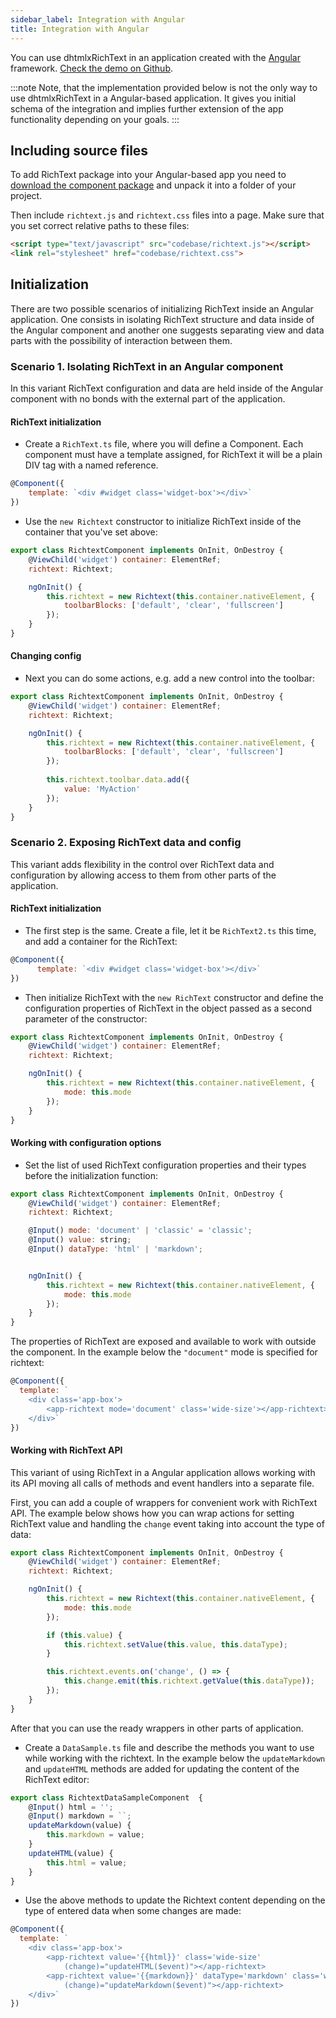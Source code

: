 ```yaml
---
sidebar_label: Integration with Angular
title: Integration with Angular
---
```


You can use dhtmlxRichText in an application created with the [Angular](https://angular.io/) framework. [Check the demo on Github](https://github.com/DHTMLX/angular-widgets).

:::note 
Note, that the implementation provided below is not the only way to use dhtmlxRichText in a Angular-based application. It gives you initial schema of the integration and implies further 
extension of the app functionality depending on your goals.
:::

## Including source files

To add RichText package into your Angular-based app you need to [download the component package](https://dhtmlx.com/docs/products/dhtmlxRichText/download.shtml) and unpack it into a folder of your project.

Then include `richtext.js` and `richtext.css` files into a page. 
Make sure that you set correct relative paths to these files:

~~~html title="index.html"
<script type="text/javascript" src="codebase/richtext.js"></script>  
<link rel="stylesheet" href="codebase/richtext.css">
~~~


## Initialization

There are two possible scenarios of initializing RichText inside an Angular application. One consists in isolating RichText structure and data inside of the Angular component and another one suggests 
separating view and data parts with the possibility of interaction between them.

### Scenario 1. Isolating RichText in an Angular component

In this variant RichText configuration and data are held inside of the Angular component with no bonds with the external part of the application. 

#### RichText initialization

- Create a `RichText.ts` file, where you will define a Component. Each component must have a template assigned, for RichText it will be a plain DIV tag with a named reference.

~~~js title="RichText.ts"
@Component({
    template: `<div #widget class='widget-box'></div>`
})
~~~

- Use the `new Richtext` constructor to initialize RichText inside of the container that you've set above: 

~~~js title="RichText.ts"
export class RichtextComponent implements OnInit, OnDestroy {
    @ViewChild('widget') container: ElementRef;
    richtext: Richtext;

    ngOnInit() {
        this.richtext = new Richtext(this.container.nativeElement, {
            toolbarBlocks: ['default', 'clear', 'fullscreen']
        });
    }
}
~~~

#### Changing config

- Next you can do some actions, e.g. add a new control into the toolbar:

~~~js title="RichText.ts"
export class RichtextComponent implements OnInit, OnDestroy {
    @ViewChild('widget') container: ElementRef;
    richtext: Richtext;

    ngOnInit() {
        this.richtext = new Richtext(this.container.nativeElement, {
            toolbarBlocks: ['default', 'clear', 'fullscreen']
        });
    
        this.richtext.toolbar.data.add({
            value: 'MyAction'
        });
    }
}
~~~


### Scenario 2. Exposing RichText data and config 

This variant adds flexibility in the control over RichText data and configuration by allowing access to them from other parts of the application.

#### RichText initialization

- The first step is the same. Create a file, let it be `RichText2.ts` this time, and add a container for the RichText:

~~~js title="RichText2.ts"
@Component({
 	  template: `<div #widget class='widget-box'></div>`
})
~~~

- Then initialize RichText with the `new RichText` constructor and define the configuration properties of RichText in the object passed as a second parameter of the constructor:

~~~js title="RichText2.ts"
export class RichtextComponent implements OnInit, OnDestroy {
    @ViewChild('widget') container: ElementRef;
    richtext: Richtext;

  	ngOnInit() {
      	this.richtext = new Richtext(this.container.nativeElement, {
      	    mode: this.mode
        });
    }   
}
~~~

#### Working with configuration options

- Set the list of used RichText configuration properties and their types before the initialization function:

~~~js title="RichText2.ts"
export class RichtextComponent implements OnInit, OnDestroy {
    @ViewChild('widget') container: ElementRef;
    richtext: Richtext;

    @Input() mode: 'document' | 'classic' = 'classic';
    @Input() value: string;
    @Input() dataType: 'html' | 'markdown';


    ngOnInit() {
        this.richtext = new Richtext(this.container.nativeElement, {
            mode: this.mode
        });
    }
}
~~~

The properties of RichText are exposed and available to work with outside the component. In the example below the `"document"` mode is specified for richtext:

~~~js title="BasicSample.ts"
@Component({
  template: `
    <div class='app-box'>
        <app-richtext mode='document' class='wide-size'></app-richtext>
    </div>`
})
~~~

#### Working with RichText API

This variant of using RichText in a Angular application allows working with its API moving all calls of methods and event handlers into a separate file. 

First, you can add a couple of wrappers for convenient work with RichText API. The example below shows how you can wrap actions for setting RichText value and handling the `change` event taking into account the type of data: 

~~~js title="RichText2.ts"
export class RichtextComponent implements OnInit, OnDestroy {
    @ViewChild('widget') container: ElementRef;
    richtext: Richtext;

    ngOnInit() {
        this.richtext = new Richtext(this.container.nativeElement, {
            mode: this.mode
        });

        if (this.value) {
            this.richtext.setValue(this.value, this.dataType);
        }

        this.richtext.events.on('change', () => {
            this.change.emit(this.richtext.getValue(this.dataType));
        });
    }
}
~~~

After that you can use the ready wrappers in other parts of application. 

- Create a `DataSample.ts` file and describe the methods you want to use while working with the richtext. In the example below the `updateMarkdown` and `updateHTML` methods are added for updating the content of the RichText editor:

~~~js title="DataSample.ts"
export class RichtextDataSampleComponent  {
    @Input() html = '';
    @Input() markdown = ``;
    updateMarkdown(value) {
        this.markdown = value;
    }
    updateHTML(value) {
        this.html = value;
    }
}
~~~

- Use the above methods to update the Richtext content depending on the type of entered data when some changes are made:

~~~js title="DataSample.ts"
@Component({
  template: `
    <div class='app-box'>
        <app-richtext value='{{html}}' class='wide-size' 
            (change)="updateHTML($event)"></app-richtext>
        <app-richtext value='{{markdown}}' dataType='markdown' class='wide-size' 
            (change)="updateMarkdown($event)"></app-richtext>
    </div>`
})
~~~

